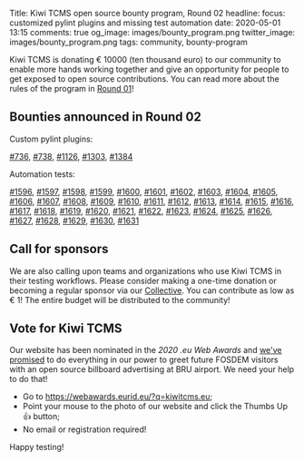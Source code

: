 Title: Kiwi TCMS open source bounty program, Round 02
headline: focus: customized pylint plugins and missing test automation
date: 2020-05-01 13:15
comments: true
og_image: images/bounty_program.png
twitter_image: images/bounty_program.png
tags: community, bounty-program


Kiwi TCMS is donating € 10000 (ten thousand euro) to our community to enable more hands working
together and give an opportunity for people to get exposed to open source
contributions. You can read more about the rules of the program in
[Round 01]({filename}2020-04-17-bounty-program-part01.markdown)!

Bounties announced in Round 02
------------------------------

Custom pylint plugins:

[#736](https://github.com/kiwitcms/Kiwi/issues/736),
[#738](https://github.com/kiwitcms/Kiwi/issues/738),
[#1126](https://github.com/kiwitcms/Kiwi/issues/1126),
[#1303](https://github.com/kiwitcms/Kiwi/issues/1303),
[#1384](https://github.com/kiwitcms/Kiwi/issues/1384)


Automation tests:

[#1596](https://github.com/kiwitcms/Kiwi/issues/1596),
[#1597](https://github.com/kiwitcms/Kiwi/issues/1597),
[#1598](https://github.com/kiwitcms/Kiwi/issues/1598),
[#1599](https://github.com/kiwitcms/Kiwi/issues/1599),
[#1600](https://github.com/kiwitcms/Kiwi/issues/1600),
[#1601](https://github.com/kiwitcms/Kiwi/issues/1601),
[#1602](https://github.com/kiwitcms/Kiwi/issues/1602),
[#1603](https://github.com/kiwitcms/Kiwi/issues/1603),
[#1604](https://github.com/kiwitcms/Kiwi/issues/1604),
[#1605](https://github.com/kiwitcms/Kiwi/issues/1605),
[#1606](https://github.com/kiwitcms/Kiwi/issues/1606),
[#1607](https://github.com/kiwitcms/Kiwi/issues/1607),
[#1608](https://github.com/kiwitcms/Kiwi/issues/1608),
[#1609](https://github.com/kiwitcms/Kiwi/issues/1609),
[#1610](https://github.com/kiwitcms/Kiwi/issues/1610),
[#1611](https://github.com/kiwitcms/Kiwi/issues/1611),
[#1612](https://github.com/kiwitcms/Kiwi/issues/1612),
[#1613](https://github.com/kiwitcms/Kiwi/issues/1613),
[#1614](https://github.com/kiwitcms/Kiwi/issues/1614),
[#1615](https://github.com/kiwitcms/Kiwi/issues/1615),
[#1616](https://github.com/kiwitcms/Kiwi/issues/1616),
[#1617](https://github.com/kiwitcms/Kiwi/issues/1617),
[#1618](https://github.com/kiwitcms/Kiwi/issues/1618),
[#1619](https://github.com/kiwitcms/Kiwi/issues/1619),
[#1620](https://github.com/kiwitcms/Kiwi/issues/1620),
[#1621](https://github.com/kiwitcms/Kiwi/issues/1621),
[#1622](https://github.com/kiwitcms/Kiwi/issues/1622),
[#1623](https://github.com/kiwitcms/Kiwi/issues/1623),
[#1624](https://github.com/kiwitcms/Kiwi/issues/1624),
[#1625](https://github.com/kiwitcms/Kiwi/issues/1625),
[#1626](https://github.com/kiwitcms/Kiwi/issues/1626),
[#1627](https://github.com/kiwitcms/Kiwi/issues/1627),
[#1628](https://github.com/kiwitcms/Kiwi/issues/1628),
[#1629](https://github.com/kiwitcms/Kiwi/issues/1629),
[#1630](https://github.com/kiwitcms/Kiwi/issues/1630),
[#1631](https://github.com/kiwitcms/Kiwi/issues/1631)


Call for sponsors
-----------------

We are also calling upon teams and organizations who use Kiwi TCMS in their
testing workflows. Please consider making a one-time donation or
becoming a regular sponsor via our
[Collective](https://opencollective.com/kiwitcms#section-contribute).
You can contribute as low as € 1! The entire budget will be distributed to the community!


Vote for Kiwi TCMS
------------------

Our website has been nominated in the *2020 .eu Web Awards* and
[we've promised]({filename}2020-04-09-eu-web-awards-vote-for-us.markdown)
to do everything in our power to greet future FOSDEM visitors with
an open source billboard advertising at BRU airport. We need your help
to do that!

- Go to <https://webawards.eurid.eu/?q=kiwitcms.eu>;
- Point your mouse to the photo of our website and click the Thumbs Up &#128077; button;
- No email or registration required!

Happy testing!
